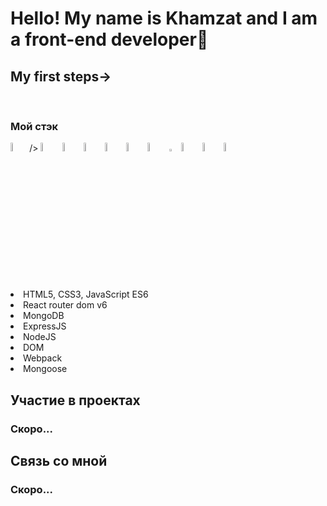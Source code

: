 <h1 aligt>Hello! My name is Khamzat and I am a front-end developer🌱</h1>
  
  <h2>My first steps→</h2>
  <br />


<h3>Мой стэк</h3>
  <div>  <img width=6% src="https://cdn1.iconfinder.com/data/icons/akar-vol-1/24/nextjs-fill-256.png">/>
<img width=6% src="https://cdn0.iconfinder.com/data/icons/logos-brands-in-colors/128/react-256.png" alt="photoReact" />
  <img width=6%  src="https://cdn4.iconfinder.com/data/icons/logos-brands-5/24/redux-256.png" alt="photoReact" />
 <img width=6% src="https://cdn3.iconfinder.com/data/icons/picons-social/57/10-html5-256.png" alt="photoReact" />
     <img width=6% src="https://cdn0.iconfinder.com/data/icons/logos-21/40/CSS3-256.png" alt="photoReact" />
        <img  width=6% src="https://cdn2.iconfinder.com/data/icons/designer-skills/128/code-programming-javascript-software-develop-command-language-256.png" alt="photoJs" />
          <img width=6% src="https://www.codesmith.io/hs-fs/hubfs/Blog%20Images/Blog%20Photos/react-router-logo.png?width=600&name=react-router-logo.png" alt="photoJs" />
            <img width=3% src="https://cdn4.iconfinder.com/data/icons/logos-3/512/mongodb-2-256.png" alt="photoJs" />
              <img  width=6% src="https://the-guild.dev/blog-assets/nodejs-esm/nodejs_logo.png" alt="photoJs" />
              <img  width=6% src="https://www.vectorlogo.zone/logos/expressjs/expressjs-ar21.svg" alt="photoJs" />
                            <img width=6% src="https://camo.githubusercontent.com/7c669e872b214571ae0b5097e8d3db369225a806dc2ce9a436cde3497164310c/687474703a2f2f6d6f6e676f64622d746f6f6c732e636f6d2f696d672f6d6f6e676f6f73652e706e67" alt="photoJs" /></div>

  <li>HTML5, CSS3, JavaScript ES6</li>
  <li>React router dom v6</li>
  <li>MongoDB</li>
  <li>ExpressJS</li>
  <li>NodeJS</li>
  <li>DOM</li>
  <li>Webpack</li>
  <li>Mongoose</li>
</ul>

<h2>Участие в проектах</h2>
</hr>
<h3>Скоро...</h3>

<h2>Связь со мной</h2>
<h3>Скоро...</h3>
